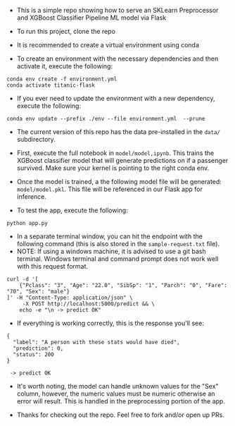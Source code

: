 * This is a simple repo showing how to serve an SKLearn Preprocessor and XGBoost Classifier Pipeline ML model via Flask
* To run this project, clone the repo
* It is recommended to create a virtual environment using conda

* To create an environment with the necessary dependencies and then activate it, execute the following:
```
conda env create -f environment.yml
conda activate titanic-flask
```

* If you ever need to update the environment with a new dependency, execute the following:
```
conda env update --prefix ./env --file environment.yml  --prune
```

* The current version of this repo has the data pre-installed in the `data/` subdirectory. 

* First, execute the full notebook in `model/model,ipynb`.  This trains the XGBoost classifier model that will generate predictions on if a passenger survived.  Make sure your kernel is pointing to the right conda env.

* Once the model is trained, a the following model file will be generated: `model/model.pkl`.  This file will be referenced in our Flask app for inference.

* To test the app, execute the following:
```
python app.py
```

* In a separate terminal window, you can hit the endpoint with the following command (this is also stored in the `sample-request.txt` file).
* NOTE: If using a windows machine, it is advised to use a git bash terminal.  Windows terminal and command prompt does not work well with this request format.
```
curl -d '[
    {"Pclass": "3", "Age": "22.0", "SibSp": "1", "Parch": "0", "Fare": "70", "Sex": "male"}
]' -H "Content-Type: application/json" \
     -X POST http://localhost:5000/predict && \
    echo -e "\n -> predict OK"
```

* If everything is working correctly, this is the response you'll see:
```
{
  "label": "A person with these stats would have died",
  "prediction": 0,
  "status": 200
}

 -> predict OK
 ```

 * It's worth noting, the model can handle unknown values for the "Sex" column, however, the numeric values must be numeric otherwise an error will result.  This is handled in the preprocessing portion of the app. 

* Thanks for checking out the repo.  Feel free to fork and/or open up PRs.
